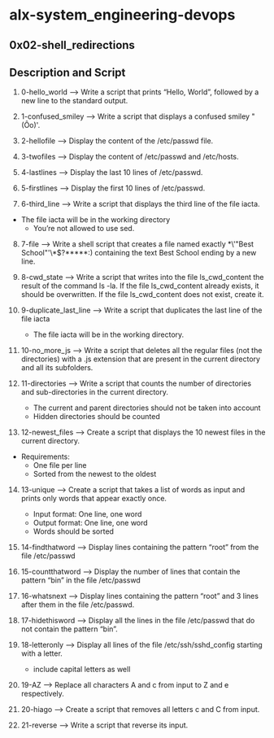 # alx-system_engineering-devops

## 0x02-shell_redirections

## Description and Script

1.  0-hello_world --> Write a script that prints “Hello, World”, followed by a new line to the standard output.

2. 1-confused_smiley --> Write a script that displays a confused smiley "(Ôo)'.

3. 2-hellofile --> Display the content of the /etc/passwd file.

4. 3-twofiles --> Display the content of /etc/passwd and /etc/hosts.

5. 4-lastlines --> Display the last 10 lines of /etc/passwd.

6. 5-firstlines --> Display the first 10 lines of /etc/passwd.

7. 6-third_line --> Write a script that displays the third line of the file iacta.
- The file iacta will be in the working directory
  * You’re not allowed to use sed.

8. 7-file --> Write a shell script that creates a file named exactly \*\\'"Best School"\'\\*$\?\*\*\*\*\*:) containing the text Best School ending by a new line.

9. 8-cwd_state --> Write a script that writes into the file ls_cwd_content the result of the command ls -la. If the file ls_cwd_content already exists, it should be overwritten. If the file ls_cwd_content does not exist, create it.

10. 9-duplicate_last_line --> Write a script that duplicates the last line of the file iacta
    * The file iacta will be in the working directory.

11. 10-no_more_js --> Write a script that deletes all the regular files (not the directories) with a .js extension that are present in the current directory and all its subfolders.

12. 11-directories --> Write a script that counts the number of directories and sub-directories in the current directory.
    * The current and parent directories should not be taken into account
    * Hidden directories should be counted

13. 12-newest_files --> Create a script that displays the 10 newest files in the current directory.

- Requirements:
    * One file per line
    * Sorted from the newest to the oldest

14. 13-unique --> Create a script that takes a list of words as input and prints only words that appear exactly once.
    * Input format: One line, one word
    * Output format: One line, one word
    * Words should be sorted

15. 14-findthatword --> Display lines containing the pattern “root” from the file /etc/passwd

16. 15-countthatword --> Display the number of lines that contain the pattern “bin” in the file /etc/passwd

17. 16-whatsnext --> Display lines containing the pattern “root” and 3 lines after them in the file /etc/passwd.

18. 17-hidethisword --> Display all the lines in the file /etc/passwd that do not contain the pattern “bin”.

19. 18-letteronly --> Display all lines of the file /etc/ssh/sshd_config starting with a letter.
    * include capital letters as well

20. 19-AZ --> Replace all characters A and c from input to Z and e respectively.

21. 20-hiago --> Create a script that removes all letters c and C from input.

22. 21-reverse --> Write a script that reverse its input.
